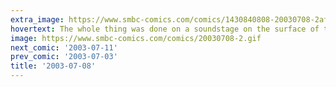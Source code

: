 ```yaml
---
extra_image: https://www.smbc-comics.com/comics/1430840808-20030708-2after.png
hovertext: The whole thing was done on a soundstage on the surface of the Sun.
image: https://www.smbc-comics.com/comics/20030708-2.gif
next_comic: '2003-07-11'
prev_comic: '2003-07-03'
title: '2003-07-08'
---
```


